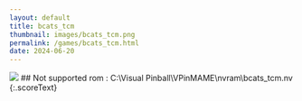 ```yaml
---
layout: default
title: bcats_tcm
thumbnail: images/bcats_tcm.png
permalink: /games/bcats_tcm.html
date: 2024-06-20
---
```


<img src="../images/bcats_tcm.png" class="gameThumbnail img-fluid mx-auto align-middle">
## Not supported rom : C:\Visual Pinball\VPinMAME\nvram\bcats_tcm.nv
{:.scoreText}

